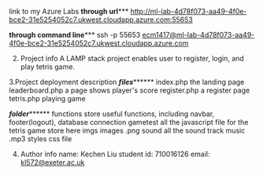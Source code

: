 link to my Azure Labs
************************through url***************************
http://ml-lab-4d78f073-aa49-4f0e-bce2-31e5254052c7.ukwest.cloudapp.azure.com:55653

******************through command line*********************
ssh -p 55653 ecm1417@ml-lab-4d78f073-aa49-4f0e-bce2-31e5254052c7.ukwest.cloudapp.azure.com

2. Project info
A LAMP stack project enables user to register, login, and play tetris game.

3.Project deployment description
***************************files*********************************
index.php               the landing page
leaderboard.php a page shows player's score
register.php    a register page
tetris.php              playing game

***************************folder*********************************
functions               store useful functions, including navbar, footer(logout), database connection
gametest                all the javascript file for the tetris game store here
imgs            images  .png
sound           all the sound track music .mp3
styles          css file

4. Author info
name: Kechen Liu
student id:  710016126
email: kl572@exeter.ac.uk

